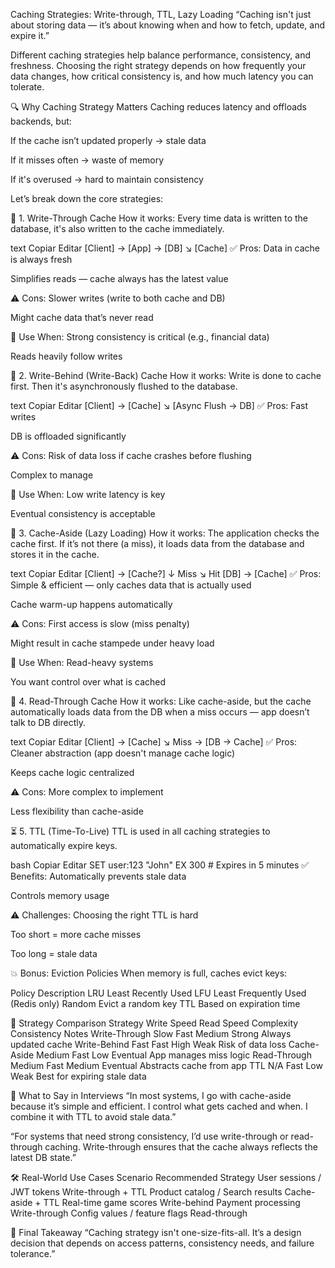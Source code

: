 Caching Strategies: Write-through, TTL, Lazy Loading
“Caching isn't just about storing data — it’s about knowing when and how to fetch, update, and expire it.”

Different caching strategies help balance performance, consistency, and freshness. Choosing the right strategy depends on how frequently your data changes, how critical consistency is, and how much latency you can tolerate.

🔍 Why Caching Strategy Matters
Caching reduces latency and offloads backends, but:

If the cache isn’t updated properly → stale data

If it misses often → waste of memory

If it's overused → hard to maintain consistency

Let’s break down the core strategies:

📌 1. Write-Through Cache
How it works: Every time data is written to the database, it's also written to the cache immediately.

text
Copiar
Editar
[Client] → [App] → [DB]
                    ↘
                    [Cache]
✅ Pros:
Data in cache is always fresh

Simplifies reads — cache always has the latest value

⚠️ Cons:
Slower writes (write to both cache and DB)

Might cache data that’s never read

🔧 Use When:
Strong consistency is critical (e.g., financial data)

Reads heavily follow writes

📌 2. Write-Behind (Write-Back) Cache
How it works: Write is done to cache first. Then it's asynchronously flushed to the database.

text
Copiar
Editar
[Client] → [Cache]
            ↘
            [Async Flush → DB]
✅ Pros:
Fast writes

DB is offloaded significantly

⚠️ Cons:
Risk of data loss if cache crashes before flushing

Complex to manage

🔧 Use When:
Low write latency is key

Eventual consistency is acceptable

📌 3. Cache-Aside (Lazy Loading)
How it works: The application checks the cache first. If it’s not there (a miss), it loads data from the database and stores it in the cache.

text
Copiar
Editar
[Client] → [Cache?]
     ↓ Miss       ↘ Hit
    [DB] → [Cache]
✅ Pros:
Simple & efficient — only caches data that is actually used

Cache warm-up happens automatically

⚠️ Cons:
First access is slow (miss penalty)

Might result in cache stampede under heavy load

🔧 Use When:
Read-heavy systems

You want control over what is cached

📌 4. Read-Through Cache
How it works: Like cache-aside, but the cache automatically loads data from the DB when a miss occurs — app doesn’t talk to DB directly.

text
Copiar
Editar
[Client] → [Cache]
               ↘ Miss → [DB → Cache]
✅ Pros:
Cleaner abstraction (app doesn't manage cache logic)

Keeps cache logic centralized

⚠️ Cons:
More complex to implement

Less flexibility than cache-aside

⏳ 5. TTL (Time-To-Live)
TTL is used in all caching strategies to automatically expire keys.

bash
Copiar
Editar
SET user:123 "John" EX 300  # Expires in 5 minutes
✅ Benefits:
Automatically prevents stale data

Controls memory usage

⚠️ Challenges:
Choosing the right TTL is hard

Too short = more cache misses

Too long = stale data

💥 Bonus: Eviction Policies
When memory is full, caches evict keys:

Policy	Description
LRU	Least Recently Used
LFU	Least Frequently Used (Redis only)
Random	Evict a random key
TTL	Based on expiration time

🧠 Strategy Comparison
Strategy	Write Speed	Read Speed	Complexity	Consistency	Notes
Write-Through	Slow	Fast	Medium	Strong	Always updated cache
Write-Behind	Fast	Fast	High	Weak	Risk of data loss
Cache-Aside	Medium	Fast	Low	Eventual	App manages miss logic
Read-Through	Medium	Fast	Medium	Eventual	Abstracts cache from app
TTL	N/A	Fast	Low	Weak	Best for expiring stale data

💬 What to Say in Interviews
“In most systems, I go with cache-aside because it’s simple and efficient. I control what gets cached and when. I combine it with TTL to avoid stale data.”

“For systems that need strong consistency, I’d use write-through or read-through caching. Write-through ensures that the cache always reflects the latest DB state.”

🛠️ Real-World Use Cases
Scenario	Recommended Strategy
User sessions / JWT tokens	Write-through + TTL
Product catalog / Search results	Cache-aside + TTL
Real-time game scores	Write-behind
Payment processing	Write-through
Config values / feature flags	Read-through

🏁 Final Takeaway
“Caching strategy isn't one-size-fits-all. It’s a design decision that depends on access patterns, consistency needs, and failure tolerance.”